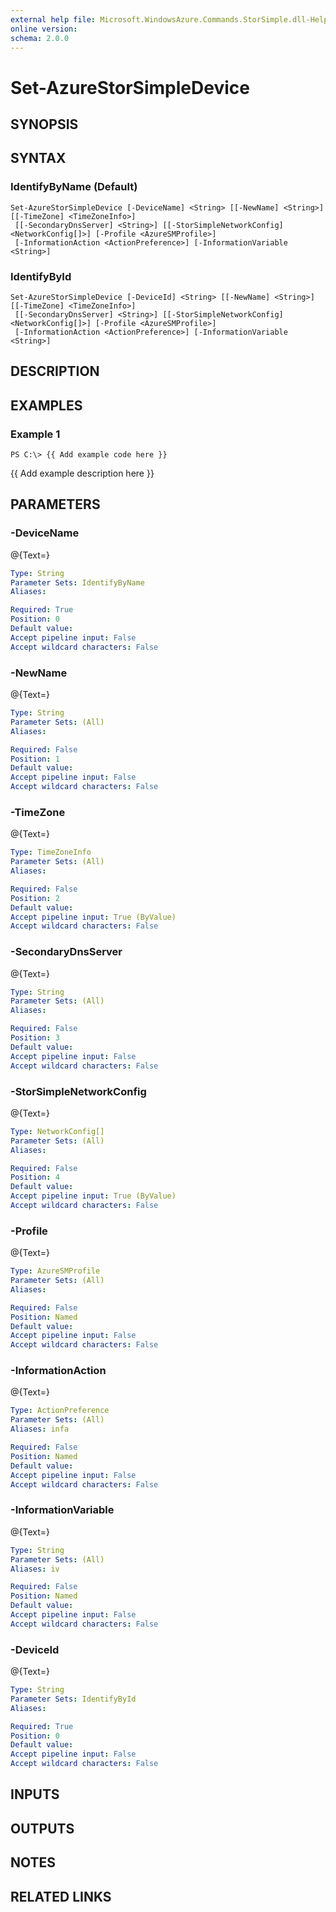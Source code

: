 ```yaml
---
external help file: Microsoft.WindowsAzure.Commands.StorSimple.dll-Help.xml
online version: 
schema: 2.0.0
---
```


# Set-AzureStorSimpleDevice
## SYNOPSIS

## SYNTAX

### IdentifyByName (Default)
```
Set-AzureStorSimpleDevice [-DeviceName] <String> [[-NewName] <String>] [[-TimeZone] <TimeZoneInfo>]
 [[-SecondaryDnsServer] <String>] [[-StorSimpleNetworkConfig] <NetworkConfig[]>] [-Profile <AzureSMProfile>]
 [-InformationAction <ActionPreference>] [-InformationVariable <String>]
```

### IdentifyById
```
Set-AzureStorSimpleDevice [-DeviceId] <String> [[-NewName] <String>] [[-TimeZone] <TimeZoneInfo>]
 [[-SecondaryDnsServer] <String>] [[-StorSimpleNetworkConfig] <NetworkConfig[]>] [-Profile <AzureSMProfile>]
 [-InformationAction <ActionPreference>] [-InformationVariable <String>]
```

## DESCRIPTION

## EXAMPLES

### Example 1
```
PS C:\> {{ Add example code here }}
```

{{ Add example description here }}

## PARAMETERS

### -DeviceName
@{Text=}

```yaml
Type: String
Parameter Sets: IdentifyByName
Aliases: 

Required: True
Position: 0
Default value: 
Accept pipeline input: False
Accept wildcard characters: False
```

### -NewName
@{Text=}

```yaml
Type: String
Parameter Sets: (All)
Aliases: 

Required: False
Position: 1
Default value: 
Accept pipeline input: False
Accept wildcard characters: False
```

### -TimeZone
@{Text=}

```yaml
Type: TimeZoneInfo
Parameter Sets: (All)
Aliases: 

Required: False
Position: 2
Default value: 
Accept pipeline input: True (ByValue)
Accept wildcard characters: False
```

### -SecondaryDnsServer
@{Text=}

```yaml
Type: String
Parameter Sets: (All)
Aliases: 

Required: False
Position: 3
Default value: 
Accept pipeline input: False
Accept wildcard characters: False
```

### -StorSimpleNetworkConfig
@{Text=}

```yaml
Type: NetworkConfig[]
Parameter Sets: (All)
Aliases: 

Required: False
Position: 4
Default value: 
Accept pipeline input: True (ByValue)
Accept wildcard characters: False
```

### -Profile
@{Text=}

```yaml
Type: AzureSMProfile
Parameter Sets: (All)
Aliases: 

Required: False
Position: Named
Default value: 
Accept pipeline input: False
Accept wildcard characters: False
```

### -InformationAction
@{Text=}

```yaml
Type: ActionPreference
Parameter Sets: (All)
Aliases: infa

Required: False
Position: Named
Default value: 
Accept pipeline input: False
Accept wildcard characters: False
```

### -InformationVariable
@{Text=}

```yaml
Type: String
Parameter Sets: (All)
Aliases: iv

Required: False
Position: Named
Default value: 
Accept pipeline input: False
Accept wildcard characters: False
```

### -DeviceId
@{Text=}

```yaml
Type: String
Parameter Sets: IdentifyById
Aliases: 

Required: True
Position: 0
Default value: 
Accept pipeline input: False
Accept wildcard characters: False
```

## INPUTS

## OUTPUTS

## NOTES

## RELATED LINKS

